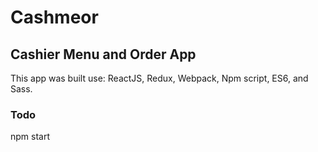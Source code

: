 # Cashmeor 
## Cashier Menu and Order App


This app was built use: ReactJS, Redux, Webpack, Npm script, ES6, and Sass.

### Todo
npm start

